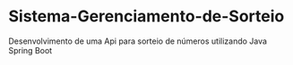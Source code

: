 # Sistema-Gerenciamento-de-Sorteio
Desenvolvimento de uma Api para sorteio de números  utilizando  Java Spring Boot
